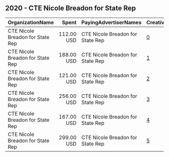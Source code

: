 ## 2020 - CTE Nicole Breadon for State Rep 
|OrganizationName|Spent|PayingAdvertiserNames|CreativeUrls|Impressions|Genders|AgeBrackets|CountryCodes|BillingAddresses|CandidateBallotInformation|
|:---|---:|:---|:---|---:|:---|:---|:---|:---|:---|
|CTE Nicole Breadon for State Rep|112.00 USD|CTE Nicole Breadon for State Rep|[0](https://www.snap.com/political-ads/asset/0b3cdb933bb0aa19536076221033f49c2909ac1d16c8b86c56841e18976462ea?mediaType=png)|17,248||18+|united states|US|Nicole Breadon|
|CTE Nicole Breadon for State Rep|188.00 USD|CTE Nicole Breadon for State Rep|[1](https://www.snap.com/political-ads/asset/ff3357b02dcce126b4070fb858bdb8df7b6a6cbf370bdacdcf45b9a1594eb7cd?mediaType=png)|27,763||18+|united states|US|Nicole Breadon|
|CTE Nicole Breadon for State Rep|121.00 USD|CTE Nicole Breadon for State Rep|[2](https://www.snap.com/political-ads/asset/72927371702997fb33aa445f167ef3ba280e6b7102ede7bfd6443099b3beca1d?mediaType=png)|21,111||18+|united states|US|Nicole Breadon|
|CTE Nicole Breadon for State Rep|256.00 USD|CTE Nicole Breadon for State Rep|[3](https://www.snap.com/political-ads/asset/3892de25c61cd22b75e7536556c6d4d8ee72cc979ddc2d61a29ad491308a9424?mediaType=png)|45,746||18+|united states|US|Nicole Breadon|
|CTE Nicole Breadon for State Rep|167.00 USD|CTE Nicole Breadon for State Rep|[4](https://www.snap.com/political-ads/asset/f7590b5cc07a1ee3d6e24817f5d92203142d938bdc5fffab697536bdfdb4bf8e?mediaType=png)|29,208||18+|united states|US|Nicole Breadon|
|CTE Nicole Breadon for State Rep|299.00 USD|CTE Nicole Breadon for State Rep|[5](https://www.snap.com/political-ads/asset/e3a84c44376dedb50429e0726762315442215aaa96ea306a8153953a1deacbdb?mediaType=png)|47,078||18+|united states|US|Nicole Breadon|
